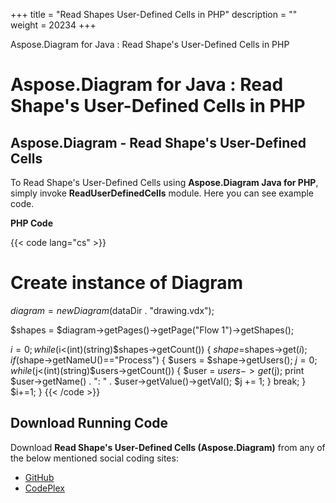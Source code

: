 +++
title = "Read Shapes User-Defined Cells in PHP" 
description = "" 
weight = 20234 
+++

Aspose.Diagram for Java : Read Shape's User-Defined Cells in PHP  

# Aspose.Diagram for Java : Read Shape's User-Defined Cells in PHP


## Aspose.Diagram - Read Shape's User-Defined Cells

To Read Shape's User-Defined Cells using **Aspose.Diagram Java for PHP**, simply invoke **ReadUserDefinedCells** module. Here you can see example code.

**PHP Code**

{{< code lang="cs" >}}
# Create instance of Diagram
$diagram = new Diagram($dataDir . "drawing.vdx");

$shapes = $diagram->getPages()->getPage("Flow 1")->getShapes();

$i = 0;
while($i<(int)(string)$shapes->getCount()) {
$shape=$shapes->get($i);
if($shape->getNameU()=="Process") {
$users = $shape->getUsers();
$j = 0;
while ($j<(int)(string)$users->getCount()) {
$user = $users->get($j);
print $user->getName() . ": " . $user->getValue()->getVal();
$j += 1;
}
break;
}
$i+=1;
}
{{< /code >}}

## Download Running Code

Download **Read Shape's User-Defined Cells (Aspose.Diagram)** from any of the below mentioned social coding sites:

*   [GitHub](https://github.com/asposediagram/Aspose.Diagram-for-Java/blob/master/Plugins/Aspose_Diagram_Java_for_PHP/src/aspose/diagram/WorkingwithUserdefinedCells/ReadUserDefinedCells.php)
*   [CodePlex](https://asposediagramjavaphp.codeplex.com/SourceControl/latest#src/aspose/diagram/WorkingwithUserdefinedCells/ReadUserDefinedCells.php)

